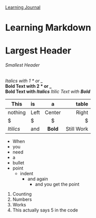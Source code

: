 [Learning Journal](https://stanels42.github.io/learningjournal/)

# Learning Markdown 

# Largest Header
###### Smallest Header
*Italics with 1 \* or \_*  
**Bold Text with 2 \* or \_**  
**Bold Text with _Italics_**
_Itilic Text with **Bold**_  

| This     | is       | a        | table    |
|----------|:---------|:--------:|---------:|
| nothing  | Left     | Center   | Right    |
| $        | $        | $        | $        |
|_Itilics_ | and      | **Bold** |Still Work|

- When
- you
- need
- a
- bullet
- point
  - indent
    - and again
      - and you get the point
      
1. Counting
2. Numbers
3. Works
5. This actually says 5 in the code
